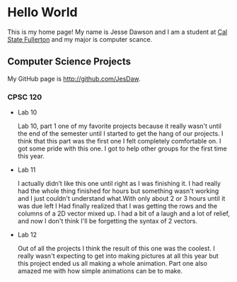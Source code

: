# Hello World

This is my home page! My name is Jesse Dawson and I am a student at [Cal State Fullerton](http://www.fullerton.edu/) and my major is computer scance.

## Computer Science Projects

My GitHub page is http://github.com/JesDaw.

### CPSC 120

* Lab 10

    Lab 10, part 1 one of my favorite projects because it really wasn't until
    the end of the semester until I started to get the hang of our projects.
    I think that this part was the first one I felt completely comfortable on.
    I got some pride with this one. I got to help other groups for the first time 
    this year.


* Lab 11

    I actually didn’t like this one until right as I was finishing it. I had 
    really had the whole thing finished for hours but something wasn't working
    and I just couldn't understand what.With only about 2 or 3 hours until it 
    was due left I Had finally realized that I was getting the rows and the columns 
    of a 2D vector mixed up. I had a bit of a laugh and a lot of relief, and now I 
    don't think I'll be forgetting the syntax of 2 vectors.


* Lab 12

    Out of all the projects I think the result of this one was the coolest.
    I really wasn't expecting to get into making pictures at all this year 
    but this project ended us all making a whole animation. Part one also 
    amazed me with how simple animations can be to make.
